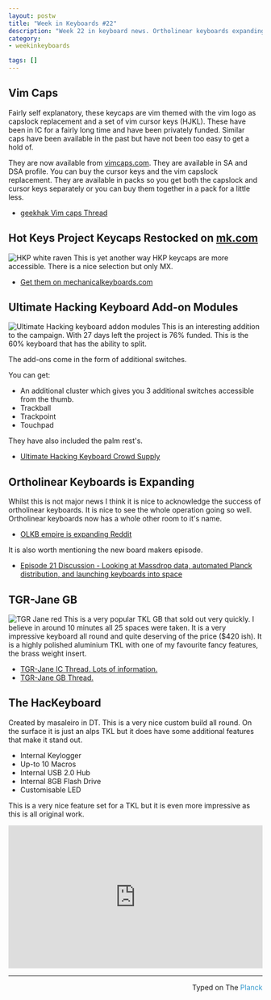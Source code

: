 ```yaml
---
layout: postw
title: "Week in Keyboards #22"
description: "Week 22 in keyboard news. Ortholinear keyboards expanding, hkp now back in stock at mk.com."
category: 
- weekinkeyboards

tags: []
---
```


## Vim Caps
Fairly self explanatory, these keycaps are vim themed with the vim logo as capslock replacement and a set of vim cursor keys (HJKL). These have been in IC for a fairly long time and have been privately funded. Similar caps have been available in the past but have not been too easy to get a hold of. 

They are now available from [vimcaps.com](http://vimcaps.com/). They are available in SA and DSA profile. You can buy the cursor keys and the vim capslock replacement. They are available in packs so you get both the capslock and cursor keys separately or you can buy them together in a pack for a little less.

* [geekhak Vim caps Thread](https://geekhack.org/index.php?topic=75747.0)


## Hot Keys Project Keycaps Restocked on [mk.com](https://mechanicalkeyboards.com/shop/index.php?l=product_list&c=74)
![HKP white raven](http://i.imgur.com/0k4vQbj.jpg)
This is yet another way HKP keycaps are more accessible. There is a nice selection but only MX.

* [Get them on mechanicalkeyboards.com](https://mechanicalkeyboards.com/shop/index.php?l=product_list&c=74)

## Ultimate Hacking Keyboard Add-on Modules
![Ultimate Hacking keyboard addon modules](http://i.imgur.com/GFaze7x.jpg)
This is an interesting addition to the campaign. With 27 days left the project is 76% funded. This is the 60% keyboard that has the ability to split.

The add-ons come in the form of additional switches. 

You can get:

* An additional cluster which gives you 3 additional switches accessible from the thumb.
* Trackball
* Trackpoint
* Touchpad

They have also included the palm rest's. 

* [Ultimate Hacking Keyboard Crowd Supply](https://www.crowdsupply.com/ugl/ultimate-hacking-keyboard)

## Ortholinear Keyboards is Expanding
Whilst this is not major news I think it is nice to acknowledge the success of ortholinear keyboards. It is nice to see the whole operation going so well. Ortholinear keyboards now has a whole other room to it's name.

* [OLKB empire is expanding Reddit](https://redd.it/3t1gjg)

It is also worth mentioning the new board makers episode.

* [Episode 21 Discussion - Looking at Massdrop data, automated Planck distribution, and launching keyboards into space](https://soundcloud.com/board-makers/episode-21)

## TGR-Jane GB
![TGR Jane red](http://i.imgur.com/dt7PPua.jpg)
This is a very popular TKL GB that sold out very quickly. I believe in around 10 minutes all 25 spaces were taken. It is a very impressive keyboard all round and quite deserving of the price ($420 ish). It is a highly polished aluminium TKL with one of my favourite fancy features, the brass weight insert.

* [TGR-Jane IC Thread. Lots of information.](https://geekhack.org/index.php?topic=76672.0)
* [TGR-Jane GB Thread.](https://geekhack.org/index.php?topic=76964.0)

## The HacKeyboard
Created by masaleiro in DT. This is a very nice custom build all round. On the surface it is just an alps TKL but it does have some additional features that make it stand out.

* Internal Keylogger
* Up-to 10 Macros
* Internal USB 2.0 Hub
* Internal 8GB Flash Drive
* Customisable LED

This is a very nice feature set for a TKL but it is even more impressive as this is all original work.

<style>.embed-container { position: relative; padding-bottom: 56.25%; height: 0; overflow: hidden; max-width: 100%; } .embed-container iframe, .embed-container object, .embed-container embed { position: absolute; top: 0; left: 0; width: 100%; height: 100%; }</style><div class='embed-container'><iframe src='https://www.youtube.com/embed//xFs2aE1NKEg' frameborder='0' allowfullscreen></iframe></div>

---------------------------------
 <p style="text-align: right" >Typed on The <font color="#3399CC">Planck</font></p>


